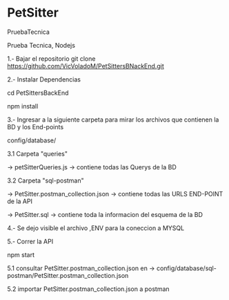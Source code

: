 # PetSitter
PruebaTecnica

Prueba Tecnica, Nodejs

1.- Bajar el repositorio git clone https://github.com/VicVoladoM/PetSittersBNackEnd.git

2.- Instalar Dependencias

cd PetSittersBackEnd

npm install

3.- Ingresar a la siguiente carpeta para mirar los archivos que contienen la BD y los End-points

config/database/

3.1 Carpeta "queries"

-> petSitterQueries.js -> contiene todas las Querys de la BD

3.2 Carpeta "sql-postman"

-> PetSitter.postman_collection.json -> contiene todas las URLS END-POINT de la API

-> PetSitter.sql -> contiene toda la informacion del esquema de la BD

4.- Se dejo visible el archivo ,ENV para la coneccion a MYSQL

5.- Correr la API

npm start

5.1 consultar PetSitter.postman_collection.json en -> config/database/sql-postman/PetSitter.postman_collection.json

5.2 importar PetSitter.postman_collection.json a postman

